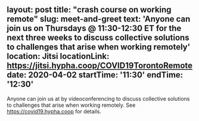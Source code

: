 layout: post
title: "crash course on working remote"
slug: meet-and-greet
text: 'Anyone can join us on Thursdays @ 11:30-12:30 ET for the next three weeks to discuss collective solutions to challenges that arise when working remotely'
location: Jitsi
locationLink: https://jitsi.hypha.coop/COVID19TorontoRemote
date: 2020-04-02
startTime: '11:30'
endTime: '12:30'
---

Anyone can join us at by videoconferencing to discuss collective solutions to challenges that arise when working remotely. See
https://covid19.hypha.coop
for details.

